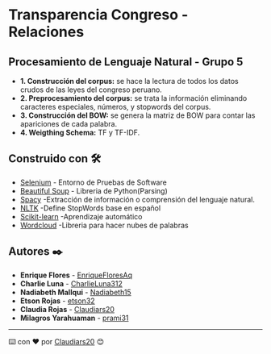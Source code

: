 # Transparencia Congreso - Relaciones
## Procesamiento de Lenguaje Natural - Grupo 5
* **1. Construcción del corpus:** se hace la lectura de todos los datos crudos de las leyes del congreso peruano.
* **2. Preprocesamiento del corpus:** se trata la información eliminando caracteres especiales, números, y stopwords del corpus.
* **3. Construcción del BOW:** se genera la matriz de BOW para contar las apariciones de cada palabra.
* **4. Weigthing Schema:** TF y TF-IDF.
## Construido con 🛠️
* [Selenium](https://selenium-python.readthedocs.io/index.html) - Entorno de Pruebas de Software
* [Beautiful Soup](https://www.crummy.com/software/BeautifulSoup/bs4/doc/) - Libreria de Python(Parsing)
* [Spacy](https://spacy.io/) -Extracción de información o comprensión del lenguaje natural. 
* [NLTK](https://www.nltk.org/) -Define StopWords base en español
* [Scikit-learn](https://scikit-learn.org/stable/) -Aprendizaje automático
* [Wordcloud](https://pypi.org/project/wordcloud/) -Libreria para hacer nubes de palabras

## Autores ✒️
* **Enrique Flores** - [EnriqueFloresAq](https://github.com/EnriqueFloresAq)
* **Charlie Luna** - [CharlieLuna312](https://github.com/CharlieLuna312)
* **Nadiabeth Mallqui** - [Nadiabeth15](https://github.com/Nadiabeth15)
* **Etson Rojas** - [etson32](https://github.com/etson32)
* **Claudia Rojas** - [Claudiars20](https://github.com/Claudiars20)
* **Milagros Yarahuaman** - [prami31](https://github.com/prami31)

---
⌨️ con ❤️ por [Claudiars20](https://github.com/Claudiars20) 😊
